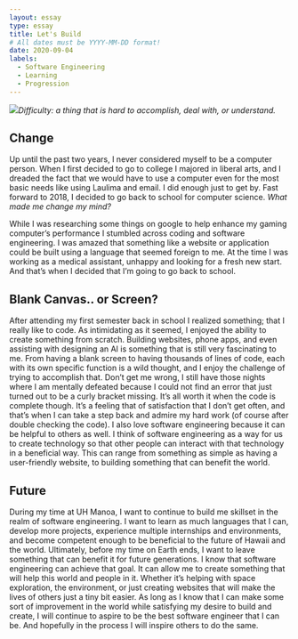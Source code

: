 ```yaml
---
layout: essay
type: essay
title: Let's Build
# All dates must be YYYY-MM-DD format!
date: 2020-09-04
labels:
  - Software Engineering
  - Learning
  - Progression
---
```


<img class="ui tiny left circular floated image" src="../images/paintbrushes.jpg">*Difficulty: a thing that is hard to accomplish, deal with, or understand.*

## Change

Up until the past two years, I never considered myself to be a computer person. When I first decided to go to college I majored in liberal arts, and I dreaded the fact that we would have to use a computer even for the most basic needs like using Laulima and email. I did enough just to get by. Fast forward to 2018, I decided to go back to school for computer science. *What made me change my mind?*

While I was researching some things on google to help enhance my gaming computer’s performance I stumbled across coding and software engineering. I was amazed that something like a website or application could be built using a language that seemed foreign to me. At the time I was working as a medical assistant, unhappy and looking for a fresh new start. And that’s when I decided that I’m going to go back to school.

## Blank Canvas.. or Screen?

After attending my first semester back in school I realized something; that I really like to code. As intimidating as it seemed, I enjoyed the ability to create something from scratch. Building websites, phone apps, and even assisting with designing an AI is something that is still very fascinating to me. From having a blank screen to having thousands of lines of code, each with its own specific function is a wild thought, and I enjoy the challenge of trying to accomplish that. Don’t get me wrong, I still have those nights where I am mentally defeated because I could not find an error that just turned out to be a curly bracket missing. It’s all worth it when the code is complete though. It’s a feeling that of satisfaction that I don’t get often, and that’s when I can take a step back and admire my hard work (of course after double checking the code). I also love software engineering because it can be helpful to others as well. I think of software engineering as a way for us to create technology so that other people can interact with that technology in a beneficial way. This can range from something as simple as having a user-friendly website, to building something that can benefit the world.


## Future

During my time at UH Manoa, I want to continue to build me skillset in the realm of software engineering. I want to learn as much languages that I can, develop more projects, experience multiple internships and environments, and become competent enough to be beneficial to the future of Hawaii and the world. Ultimately, before my time on Earth ends, I want to leave something that can benefit it for future generations. I know that software engineering can achieve that goal. It can allow me to create something that will help this world and people in it. Whether it’s helping with space exploration, the environment, or just creating websites that will make the lives of others just a tiny bit easier. As long as I know that I can make some sort of improvement in the world while satisfying my desire to build and create, I will continue to aspire to be the best software engineer that I can be. And hopefully in the process I will inspire others to do the same. 

